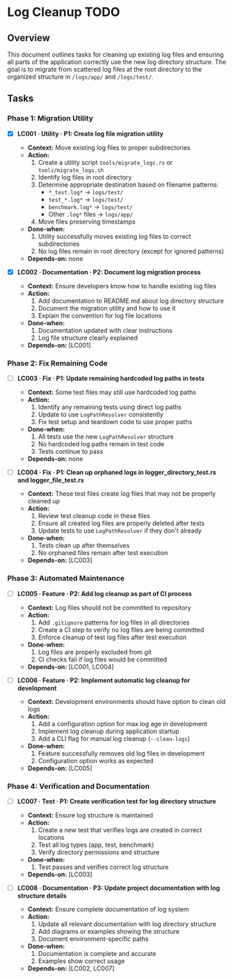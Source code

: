 # Log Cleanup TODO

## Overview
This document outlines tasks for cleaning up existing log files and ensuring all parts of the application correctly use the new log directory structure. The goal is to migrate from scattered log files at the root directory to the organized structure in `/logs/app/` and `/logs/test/`.

## Tasks

### Phase 1: Migration Utility

- [x] **LC001 · Utility · P1: Create log file migration utility**
    - **Context:** Move existing log files to proper subdirectories
    - **Action:**
        1. Create a utility script `tools/migrate_logs.rs` or `tools/migrate_logs.sh`
        2. Identify log files in root directory
        3. Determine appropriate destination based on filename patterns:
           - `*_test.log*` -> `logs/test/`
           - `test_*.log*` -> `logs/test/`
           - `benchmark.log*` -> `logs/test/`
           - Other `.log*` files -> `logs/app/`
        4. Move files preserving timestamps
    - **Done-when:**
        1. Utility successfully moves existing log files to correct subdirectories
        2. No log files remain in root directory (except for ignored patterns)
    - **Depends-on:** none

- [x] **LC002 · Documentation · P2: Document log migration process**
    - **Context:** Ensure developers know how to handle existing log files
    - **Action:**
        1. Add documentation to README.md about log directory structure
        2. Document the migration utility and how to use it
        3. Explain the convention for log file locations
    - **Done-when:**
        1. Documentation updated with clear instructions
        2. Log file structure clearly explained
    - **Depends-on:** [LC001]

### Phase 2: Fix Remaining Code

- [ ] **LC003 · Fix · P1: Update remaining hardcoded log paths in tests**
    - **Context:** Some test files may still use hardcoded log paths
    - **Action:**
        1. Identify any remaining tests using direct log paths
        2. Update to use `LogPathResolver` consistently
        3. Fix test setup and teardown code to use proper paths
    - **Done-when:**
        1. All tests use the new `LogPathResolver` structure
        2. No hardcoded log paths remain in test code
        3. Tests continue to pass
    - **Depends-on:** none

- [ ] **LC004 · Fix · P1: Clean up orphaned logs in logger_directory_test.rs and logger_file_test.rs**
    - **Context:** These test files create log files that may not be properly cleaned up
    - **Action:**
        1. Review test cleanup code in these files
        2. Ensure all created log files are properly deleted after tests
        3. Update tests to use `LogPathResolver` if they don't already
    - **Done-when:**
        1. Tests clean up after themselves
        2. No orphaned files remain after test execution
    - **Depends-on:** [LC003]

### Phase 3: Automated Maintenance

- [ ] **LC005 · Feature · P2: Add log cleanup as part of CI process**
    - **Context:** Log files should not be committed to repository
    - **Action:**
        1. Add `.gitignore` patterns for log files in all directories
        2. Create a CI step to verify no log files are being committed
        3. Enforce cleanup of test log files after test execution
    - **Done-when:**
        1. Log files are properly excluded from git
        2. CI checks fail if log files would be committed
    - **Depends-on:** [LC001, LC004]

- [ ] **LC006 · Feature · P2: Implement automatic log cleanup for development**
    - **Context:** Development environments should have option to clean old logs
    - **Action:**
        1. Add a configuration option for max log age in development
        2. Implement log cleanup during application startup
        3. Add a CLI flag for manual log cleanup (`--clean-logs`)
    - **Done-when:**
        1. Feature successfully removes old log files in development
        2. Configuration option works as expected
    - **Depends-on:** [LC005]

### Phase 4: Verification and Documentation

- [ ] **LC007 · Test · P1: Create verification test for log directory structure**
    - **Context:** Ensure log structure is maintained
    - **Action:**
        1. Create a new test that verifies logs are created in correct locations
        2. Test all log types (app, test, benchmark)
        3. Verify directory permissions and structure
    - **Done-when:**
        1. Test passes and verifies correct log structure
    - **Depends-on:** [LC003]

- [ ] **LC008 · Documentation · P3: Update project documentation with log structure details**
    - **Context:** Ensure complete documentation of log system
    - **Action:**
        1. Update all relevant documentation with log directory structure
        2. Add diagrams or examples showing the structure
        3. Document environment-specific paths
    - **Done-when:**
        1. Documentation is complete and accurate
        2. Examples show correct usage
    - **Depends-on:** [LC002, LC007]